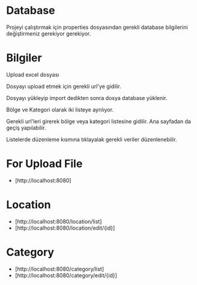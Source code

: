 

# Database

Projeyi çalıştırmak için properties dosyasından gerekli database bilgilerini değiştirmeniz gerekiyor gerekiyor.

# Bilgiler

Upload excel dosyası

Dosyayı upload etmek için gerekli url'ye gidilir.

Dosyayı yükleyip import dedikten sonra dosya database yüklenir.

Bölge ve Kategori olarak iki listeye ayrılıyor.

Gerekli url'leri girerek bölge veya kategori listesine gidilir. Ana sayfadan da geçiş yapılabilir.

Listelerde düzenleme kısmına tıklayalak gerekli veriler düzenlenebilir.


# For Upload File

- [http://localhost:8080]

# Location

- [http://localhost:8080/location/list]
- [http://localhost:8080/location/edit/{id}]

# Category

- [http://localhost:8080/category/list]
- [http://localhost:8080/category/edit/{id}]